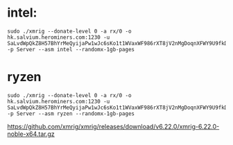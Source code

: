# intel:
```
sudo ./xmrig --donate-level 0 -a rx/0 -o hk.salvium.herominers.com:1230 -u SaLvdWpQkZ8H57BhYrMeQyijaPw1wJc6sKo1t1WVaxWF986rXT8jV2nMgDoqnXFWY9U9fkDacJn7XQfcazbobSiFa975w13TvsB -p Server --asm intel --randomx-1gb-pages
```
# ryzen
```
sudo ./xmrig --donate-level 0 -a rx/0 -o hk.salvium.herominers.com:1230 -u SaLvdWpQkZ8H57BhYrMeQyijaPw1wJc6sKo1t1WVaxWF986rXT8jV2nMgDoqnXFWY9U9fkDacJn7XQfcazbobSiFa975w13TvsB -p Server --asm ryzen --randomx-1gb-pages
```

https://github.com/xmrig/xmrig/releases/download/v6.22.0/xmrig-6.22.0-noble-x64.tar.gz
